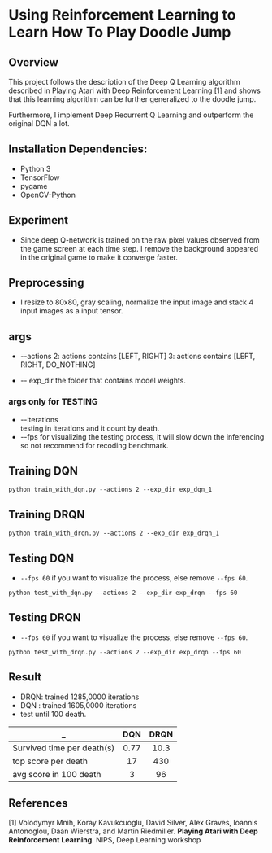 # Using Reinforcement Learning to Learn How To Play Doodle Jump

## Overview
This project follows the description of the Deep Q Learning algorithm described in Playing Atari with Deep Reinforcement Learning [1] and shows that this learning algorithm can be further generalized to the doodle jump.

Furthermore, I implement Deep Recurrent Q Learning and outperform the original DQN a lot.  
## Installation Dependencies:
* Python 3
* TensorFlow 
* pygame
* OpenCV-Python
## Experiment
* Since deep Q-network is trained on the raw pixel values observed from the game screen at each time step. I remove the background appeared in the original game to make it converge faster.

## Preprocessing
* I resize to 80x80, gray scaling, normalize the input image and stack 4 input images as a input tensor.
## args
* -\-actions 
    2: actions contains [LEFT, RIGHT] 
    3: actions contains [LEFT, RIGHT, DO_NOTHING]

* -\- exp_dir
    the folder that contains model weights.
    
### args only for TESTING
* -\-iterations  
        testing in iterations and it count by death.
* -\-fps
        for visualizing the testing process, it will slow down the inferencing so not recommend for recoding benchmark.
        
## Training DQN
```shell
python train_with_dqn.py --actions 2 --exp_dir exp_dqn_1
```

## Training DRQN
```shell
python train_with_drqn.py --actions 2 --exp_dir exp_drqn_1
```

## Testing DQN
* `--fps 60` if you want to visualize the process, else remove `--fps 60`.
```shell
python test_with_dqn.py --actions 2 --exp_dir exp_drqn --fps 60
```

## Testing DRQN
* `--fps 60` if you want to visualize the process, else remove `--fps 60`.
```shell
python test_with_drqn.py --actions 2 --exp_dir exp_drqn --fps 60
```

## Result
* DRQN: trained 1285,0000 iterations
* DQN : trained 1605,0000 iterations
* test until 100 death.

_                         | DQN            | DRQN
--------                  | :-----------:  | :-----------: 
Survived time per death(s)|0.77            |10.3
top score per death       |17              |430
avg score in 100 death    |3               |96
           

## References
[1] Volodymyr Mnih, Koray Kavukcuoglu, David Silver, Alex Graves, Ioannis Antonoglou, Daan Wierstra, and Martin Riedmiller. **Playing Atari with Deep Reinforcement Learning**. NIPS, Deep Learning workshop

